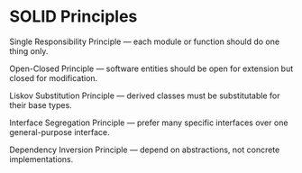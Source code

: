 # SOLID Principles

Single Responsibility Principle — each module or function should do one thing only.

Open-Closed Principle — software entities should be open for extension but closed for modification.

Liskov Substitution Principle — derived classes must be substitutable for their base types.

Interface Segregation Principle — prefer many specific interfaces over one general-purpose interface.

Dependency Inversion Principle — depend on abstractions, not concrete implementations.
